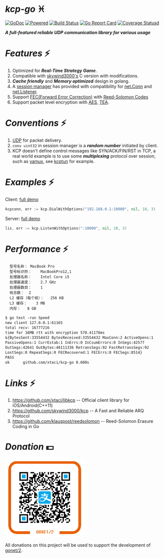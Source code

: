 # ***kcp-go*** :pisces:
[![GoDoc][1]][2] [![Powered][9]][10] [![Build Status][3]][4] [![Go Report Card][5]][6] [![Coverage Statusd][7]][8] 

[1]: https://godoc.org/github.com/xtaci/kcp-go?status.svg
[2]: https://godoc.org/github.com/xtaci/kcp-go
[3]: https://travis-ci.org/xtaci/kcp-go.svg?branch=master
[4]: https://travis-ci.org/xtaci/kcp-go
[5]: https://goreportcard.com/badge/github.com/xtaci/kcp-go
[6]: https://goreportcard.com/report/github.com/xtaci/kcp-go
[7]: https://coveralls.io/repos/github/xtaci/kcp-go/badge.svg?branch=master
[8]: https://coveralls.io/github/xtaci/kcp-go?branch=master
[9]: https://img.shields.io/badge/KCP-Powered-blue.svg
[10]: https://github.com/skywind3000/kcp

***A full-featured reliable UDP communication library for various usage***

# ***Features*** :zap:
1. Optimized for ***Real-Time Strategy Game***.
1. Compatible with [skywind3000's](https://github.com/skywind3000) C version with modifications.
1. ***Cache friendly*** and ***Memory optimized*** design in golang.
1. A [session manager](https://github.com/xtaci/kcp-go/blob/master/sess.go) has provided with compatibility for [net.Conn](https://golang.org/pkg/net/#Conn) and [net.Listener](https://golang.org/pkg/net/#Listener).
1. Support [FEC(Forward Error Correction)](https://en.wikipedia.org/wiki/Forward_error_correction) with [Reed-Solomon Codes](https://en.wikipedia.org/wiki/Reed%E2%80%93Solomon_error_correction)
1. Support packet level encryption with [AES](https://en.wikipedia.org/wiki/Advanced_Encryption_Standard), [TEA](https://en.wikipedia.org/wiki/Tiny_Encryption_Algorithm).

# ***Conventions*** :zap:
1. [UDP](https://en.wikipedia.org/wiki/User_Datagram_Protocol)  for packet delivery.
2. ```conv uint32``` in session manager is a ***random number*** initiated by client.
3. KCP doesn't define control messages like SYN/ACK/FIN/RST in TCP, a real world example is to use some ***multiplexing*** protocol over session, such as [yamux](https://github.com/hashicorp/yamux), see [kcptun](https://github.com/xtaci/kcptun) for example.

# ***Examples*** :zap:
Client:   [full demo](https://github.com/xtaci/kcptun/blob/master/client/main.go#L231)
```go
kcpconn, err := kcp.DialWithOptions("192.168.0.1:10000", nil, 10, 3)
```
Server:   [full demo](https://github.com/xtaci/kcptun/blob/master/server/main.go#L235)
```go
lis, err := kcp.ListenWithOptions(":10000", nil, 10, 3)
```

# ***Performance*** :zap:
```
  型号名称：	MacBook Pro
  型号标识符：	MacBookPro12,1
  处理器名称：	Intel Core i5
  处理器速度：	2.7 GHz
  处理器数目：	1
  核总数：	2
  L2 缓存（每个核）：	256 KB
  L3 缓存：	3 MB
  内存：	8 GB
```
```
$ go test -run Speed
new client 127.0.0.1:61165
total recv: 16777216
time for 16MB rtt with encryption 570.41176ms
&{BytesSent:33554432 BytesReceived:33554432 MaxConn:2 ActiveOpens:1 PassiveOpens:1 CurrEstab:1 InErrs:0 InCsumErrors:0 InSegs:42577 OutSegs:42641 OutBytes:48111336 RetransSegs:92 FastRetransSegs:92 LostSegs:0 RepeatSegs:0 FECRecovered:1 FECErrs:0 FECSegs:8514}
PASS
ok  	github.com/xtaci/kcp-go	0.600s
```

# ***Links*** :zap:
1. https://github.com/xtaci/libkcp -- Official client library for iOS/Android(C++11)
2. https://github.com/skywind3000/kcp -- A Fast and Reliable ARQ Protocol
3. https://github.com/klauspost/reedsolomon -- Reed-Solomon Erasure Coding in Go

# ***Donation*** :dollar:
![donate](donate.png)          

All donations on this project will be used to support the development of [gonet/2](http://gonet2.github.io/).
